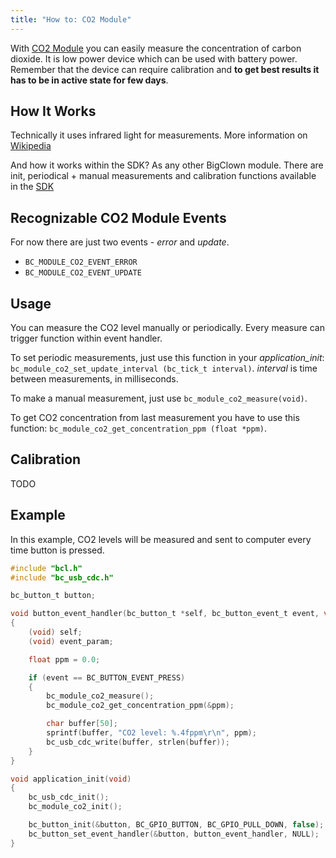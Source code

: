 ```yaml
---
title: "How to: CO2 Module"
---
```


With [CO2 Module](../../hardware/about-co2-module/) you can easily measure the concentration of carbon dioxide. It is low power device which can be used with battery power. Remember that the device can require calibration and **to get best results it has to be in active state for few days**.


## How It Works
Technically it uses infrared light for measurements. More information on [Wikipedia](https://en.wikipedia.org/wiki/Carbon_dioxide_sensor)

And how it works within the SDK? As any other BigClown module. There are init, periodical + manual measurements and calibration functions available in the [SDK](https://sdk.bigclown.com/group__bc__module__co2.html)


## Recognizable CO2 Module Events
For now there are just two events - *error* and *update*.

- `BC_MODULE_CO2_EVENT_ERROR`
- `BC_MODULE_CO2_EVENT_UPDATE`

## Usage
You can measure the CO2 level manually or periodically. Every measure can trigger function within event handler.

To set periodic measurements, just use this function in your *application_init*:
`bc_module_co2_set_update_interval (bc_tick_t interval)`. *interval* is time between measurements, in milliseconds.

To make a manual measurement, just use `bc_module_co2_measure(void)`.

To get CO2 concentration from last measurement you have to use this function:
`bc_module_co2_get_concentration_ppm (float *ppm)`.

## Calibration
TODO

## Example
In this example, CO2 levels will be measured and sent to computer every time button is pressed.

```c
#include "bcl.h"
#include "bc_usb_cdc.h"

bc_button_t button;

void button_event_handler(bc_button_t *self, bc_button_event_t event, void *event_param)
{
    (void) self;
    (void) event_param;

    float ppm = 0.0;

    if (event == BC_BUTTON_EVENT_PRESS)
    {
        bc_module_co2_measure();
        bc_module_co2_get_concentration_ppm(&ppm);

        char buffer[50];
        sprintf(buffer, "CO2 level: %.4fppm\r\n", ppm);
        bc_usb_cdc_write(buffer, strlen(buffer));
    }
}

void application_init(void)
{
    bc_usb_cdc_init();
    bc_module_co2_init();

    bc_button_init(&button, BC_GPIO_BUTTON, BC_GPIO_PULL_DOWN, false);
    bc_button_set_event_handler(&button, button_event_handler, NULL);
}

```